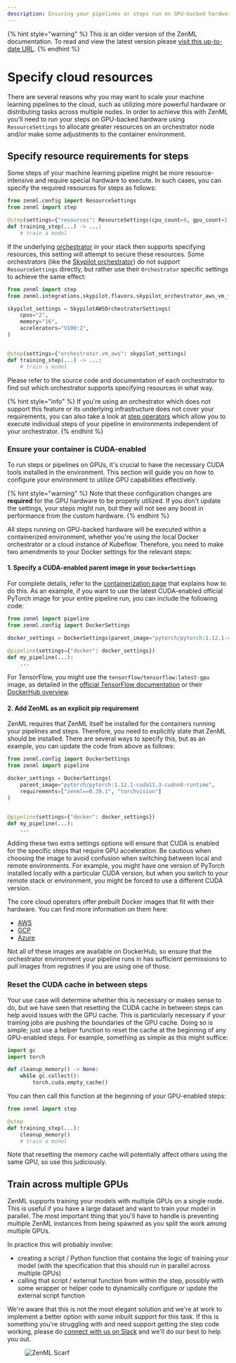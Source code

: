 ```yaml
---
description: Ensuring your pipelines or steps run on GPU-backed hardware.
---
```


{% hint style="warning" %}
This is an older version of the ZenML documentation. To read and view the latest version please [visit this up-to-date URL](https://docs.zenml.io).
{% endhint %}


# Specify cloud resources

There are several reasons why you may want to scale your machine learning pipelines to the cloud, such as utilizing more powerful hardware or distributing tasks across multiple nodes. In order to achieve this with ZenML you'll need to run your steps on GPU-backed hardware using `ResourceSettings` to allocate greater resources on an orchestrator node and/or make some adjustments to the container environment.

## Specify resource requirements for steps

Some steps of your machine learning pipeline might be more resource-intensive and require special hardware to execute. In such cases, you can specify the required resources for steps as follows:

```python
from zenml.config import ResourceSettings
from zenml import step

@step(settings={"resources": ResourceSettings(cpu_count=8, gpu_count=2, memory="8GB")})
def training_step(...) -> ...:
    # train a model
```

If the underlying [orchestrator](../../component-guide/orchestrators/orchestrators.md) in your stack then supports specifying resources, this setting will attempt to secure these resources. Some orchestrators (like the [Skypilot orchestrator](../../component-guide/orchestrators/skypilot-vm.md)) do not support `ResourceSettings` directly, but rather use their `Orchestrator` specific settings to achieve the same effect:

```python
from zenml import step
from zenml.integrations.skypilot.flavors.skypilot_orchestrator_aws_vm_flavor import SkypilotAWSOrchestratorSettings

skypilot_settings = SkypilotAWSOrchestratorSettings(
    cpus="2",
    memory="16",
    accelerators="V100:2",
)


@step(settings={"orchestrator.vm_aws": skypilot_settings)
def training_step(...) -> ...:
    # train a model
```

Please refer to the source code and documentation of each orchestrator to find out which orchestrator supports specifying resources in what way.

{% hint style="info" %}
If you're using an orchestrator which does not support this feature or its underlying infrastructure does not cover your requirements, you can also take a look at [step operators](../../component-guide/step-operators/step-operators.md) which allow you to execute individual steps of your pipeline in environments independent of your orchestrator.
{% endhint %}

### Ensure your container is CUDA-enabled

To run steps or pipelines on GPUs, it's crucial to have the necessary CUDA tools installed in the environment. This section will guide you on how to configure your environment to utilize GPU capabilities effectively.

{% hint style="warning" %}
Note that these configuration changes are **required** for the GPU hardware to be properly utilized. If you don't update the settings, your steps might run, but they will not see any boost in performance from the custom hardware.
{% endhint %}

All steps running on GPU-backed hardware will be executed within a containerized environment, whether you're using the local Docker orchestrator or a cloud instance of Kubeflow. Therefore, you need to make two amendments to your Docker settings for the relevant steps:

#### 1. **Specify a CUDA-enabled parent image in your `DockerSettings`**

For complete details, refer to the [containerization page](../customize-docker-builds/README.md) that explains how to do this. As an example, if you want to use the latest CUDA-enabled official PyTorch image for your entire pipeline run, you can include the following code:

```python
from zenml import pipeline
from zenml.config import DockerSettings

docker_settings = DockerSettings(parent_image="pytorch/pytorch:1.12.1-cuda11.3-cudnn8-runtime")

@pipeline(settings={"docker": docker_settings})
def my_pipeline(...):
    ...
```

For TensorFlow, you might use the `tensorflow/tensorflow:latest-gpu` image, as detailed in the [official TensorFlow documentation](https://www.tensorflow.org/install/docker#gpu\_support) or their [DockerHub overview](https://hub.docker.com/r/tensorflow/tensorflow).

#### 2. **Add ZenML as an explicit pip requirement**

ZenML requires that ZenML itself be installed for the containers running your pipelines and steps. Therefore, you need to explicitly state that ZenML should be installed. There are several ways to specify this, but as an example, you can update the code from above as follows:

```python
from zenml.config import DockerSettings
from zenml import pipeline

docker_settings = DockerSettings(
    parent_image="pytorch/pytorch:1.12.1-cuda11.3-cudnn8-runtime",
    requirements=["zenml==0.39.1", "torchvision"]
)


@pipeline(settings={"docker": docker_settings})
def my_pipeline(...):
    ...
```

Adding these two extra settings options will ensure that CUDA is enabled for the specific steps that require GPU acceleration. Be cautious when choosing the image to avoid confusion when switching between local and remote environments. For example, you might have one version of PyTorch installed locally with a particular CUDA version, but when you switch to your remote stack or environment, you might be forced to use a different CUDA version.

The core cloud operators offer prebuilt Docker images that fit with their hardware. You can find more information on them here:

* [AWS](https://github.com/aws/deep-learning-containers/blob/master/available\_images.md)
* [GCP](https://cloud.google.com/deep-learning-vm/docs/images)
* [Azure](https://learn.microsoft.com/en-us/azure/machine-learning/concept-prebuilt-docker-images-inference)

Not all of these images are available on DockerHub, so ensure that the
orchestrator environment your pipeline runs in has sufficient permissions to
pull images from registries if you are using one of those.

### Reset the CUDA cache in between steps

Your use case will determine whether this is necessary or makes sense to do, but
we have seen that resetting the CUDA cache in between steps can help avoid issues
with the GPU cache. This is particularly necessary if your training jobs are
pushing the boundaries of the GPU cache. Doing so is simple; just use a helper
function to reset the cache at the beginning of any GPU-enabled steps. For
example, something as simple as this might suffice:

```python
import gc
import torch

def cleanup_memory() -> None:
    while gc.collect():
        torch.cuda.empty_cache()
```

You can then call this function at the beginning of your GPU-enabled steps:

```python
from zenml import step

@step
def training_step(...):
    cleanup_memory()
    # train a model
```

Note that resetting the memory cache will potentially affect others using the
same GPU, so use this judiciously.

## Train across multiple GPUs

ZenML supports training your models with multiple GPUs on a single node. This is
useful if you have a large dataset and want to train your model in parallel. The
most important thing that you'll have to handle is preventing multiple ZenML
instances from being spawned as you split the work among multiple GPUs.

In practice this will probably involve:

- creating a script / Python function that contains the logic of training your
  model (with the specification that this should run in parallel across multiple
  GPUs)
- calling that script / external function from within the step, possibly with
  some wrapper or helper code to dynamically configure or update the external
  script function

We're aware that this is not the most elegant solution and we're at work to
implement a better option with some inbuilt support for this task. If this is
something you're struggling with and need support getting the step code working,
please do [connect with us on Slack](https://zenml.io/slack) and we'll do our best
to help you out.

<figure><img src="https://static.scarf.sh/a.png?x-pxid=f0b4f458-0a54-4fcd-aa95-d5ee424815bc" alt="ZenML Scarf"><figcaption></figcaption></figure>
